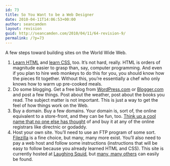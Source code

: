 ```yaml
---
id: 73
title: So You Want to be a Web Designer
date: 2010-04-11T14:06:53+00:00
author: seancamden
layout: revision
guid: http://seancamden.com/2010/04/11/64-revision-9/
permalink: /?p=73
---
```

A few steps toward building sites on the World Wide Web.

  1. [Learn HTML](http://www.w3schools.com/html/default.asp) and [learn CSS](http://www.w3schools.com/css/default.asp), too. It&#8217;s not hard, really. HTML is orders of magnitude easier to grasp than, say, computer programming. And even if you plan to hire web monkeys to do this for you, you should know how the pieces fit together. Without this, you&#8217;re essentially a chef who only knows how to warm up pre-cooked meals.
  2. Do some blogging. Get a free blog from [WordPress.com](http://wordpress.com/) or [Blogger.com](https://www.blogger.com/start) and post a few things. Post about the weather, post about the books you read. The subject matter is not important. This is just a way to get the feel of how things work on the Web.
  3. Buy a domain. Buy a few domains. Your domain is, sort of, the online equivalent to a store-front, and they can be fun, too. [Think up a cool name that no one else has thought](http://instantdomainsearch.com/) of and buy it at any of the online registrars like directnic or godaddy.
  4. Host your own site. You&#8217;ll need to use an FTP program of some sort. [Filezilla](http://fileZilla-project.org/) is a fine choice, but many, many more exist. You&#8217;ll also need to pay a web host and follow some instructions (instructions that will be easy to follow because you already learned HTML and CSS). This site is currently hosted at [Laughing Squid](http://laughingsquid.us/), but [many, many others](http://www.google.com/search?q=web+hosting&#038;ie=utf-8&#038;oe=utf-8&#038;aq=t&#038;rls=org.mozilla:en-US:official&#038;client=firefox-a) can easily be found.